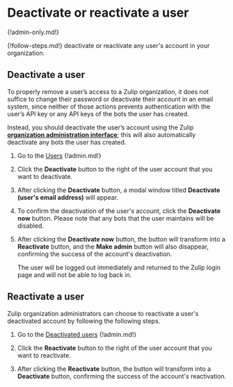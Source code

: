 # Deactivate or reactivate a user

{!admin-only.md!}

{!follow-steps.md!} deactivate or reactivate any user's account in your
organization.

## Deactivate a user

To properly remove a user’s access to a Zulip organization, it does
not suffice to change their password or deactivate their account in an
email system, since neither of those actions prevents authentication
with the user’s API key or any API keys of the bots the user has
created.

Instead, you should deactivate the user’s account using the Zulip
**[organization administration interface](/help/change-your-organization-settings)**;
this will also automatically deactivate any bots the user has created.

1. Go to the [Users](/#organization/user-list-admin)
{!admin.md!}

 4. Click the **Deactivate** button to the right of the user account that you
want to deactivate.

4. After clicking the **Deactivate** button, a modal window titled
**Deactivate (user's email address)** will appear.

5. To confirm the deactivation of the user's account, click the **Deactivate now**
button. Please note that any bots that the user maintains will be
disabled.

6. After clicking the **Deactivate now** button, the button will transform into
a **Reactivate** button, and the **Make admin** button will also
disappear, confirming the success of the account's deactivation.

    The user will be logged out immediately and returned to the Zulip login page
    and will not be able to log back in.

## Reactivate a user

Zulip organization administrators can choose to reactivate a user's deactivated account
by following the following steps.

1. Go to the [Deactivated users](/#organization/deactivated-users-admin)
{!admin.md!}

4. Click the **Reactivate** button to the right of the user account that you
want to reactivate.

5. After clicking the **Reactivate** button, the button will transform into a
**Deactivate** button, confirming the success of the account's reactivation.
